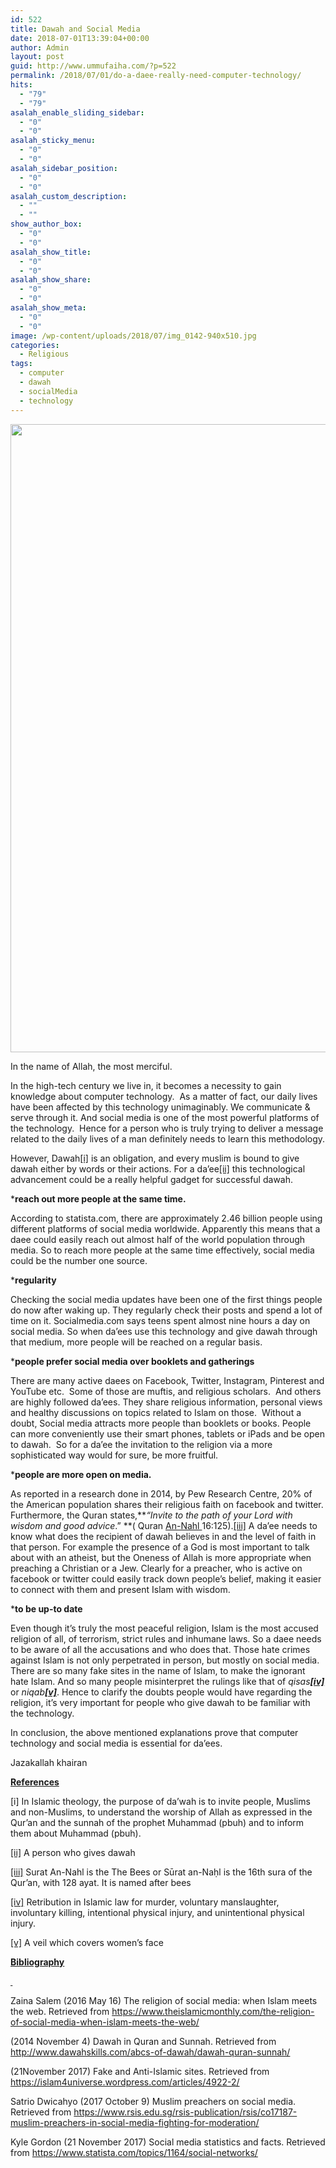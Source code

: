 ```yaml
---
id: 522
title: Dawah and Social Media
date: 2018-07-01T13:39:04+00:00
author: Admin
layout: post
guid: http://www.ummufaiha.com/?p=522
permalink: /2018/07/01/do-a-daee-really-need-computer-technology/
hits:
  - "79"
  - "79"
asalah_enable_sliding_sidebar:
  - "0"
  - "0"
asalah_sticky_menu:
  - "0"
  - "0"
asalah_sidebar_position:
  - "0"
  - "0"
asalah_custom_description:
  - ""
  - ""
show_author_box:
  - "0"
  - "0"
asalah_show_title:
  - "0"
  - "0"
asalah_show_share:
  - "0"
  - "0"
asalah_show_meta:
  - "0"
  - "0"
image: /wp-content/uploads/2018/07/img_0142-940x510.jpg
categories:
  - Religious
tags:
  - computer
  - dawah
  - socialMedia
  - technology
---
```

<img src="http://localhost/wordpress/wp-content/uploads/2018/07/img_0142.jpg" class="alignnone size-full wp-image-561" height="1005" width="1920" srcset="http://localhost/wordpress/wp-content/uploads/2018/07/img_0142.jpg 1920w, http://localhost/wordpress/wp-content/uploads/2018/07/img_0142-300x157.jpg 300w, http://localhost/wordpress/wp-content/uploads/2018/07/img_0142-1024x536.jpg 1024w, http://localhost/wordpress/wp-content/uploads/2018/07/img_0142-768x402.jpg 768w, http://localhost/wordpress/wp-content/uploads/2018/07/img_0142-1536x804.jpg 1536w, http://localhost/wordpress/wp-content/uploads/2018/07/img_0142-764x400.jpg 764w, http://localhost/wordpress/wp-content/uploads/2018/07/img_0142-455x238.jpg 455w, http://localhost/wordpress/wp-content/uploads/2018/07/img_0142-267x140.jpg 267w" sizes="(max-width: 1920px) 100vw, 1920px" />

In the name of Allah, the most merciful.

In the high-tech century we live in, it becomes a necessity to gain knowledge about computer technology.  As a matter of fact, our daily lives have been affected by this technology unimaginably. We communicate & serve through it. And social media is one of the most powerful platforms of the technology.  Hence for a person who is truly trying to deliver a message related to the daily lives of a man definitely needs to learn this methodology.

However, Dawah<a href="#_edn1" name="_ednref1">[i]</a> is an obligation, and every muslim is bound to give dawah either by words or their actions. For a da’ee<a href="#_edn2" name="_ednref2">[ii]</a> this technological advancement could be a really helpful gadget for successful dawah.

***reach out more people at the same time.**

According to statista.com, there are approximately 2.46 billion people using different platforms of social media worldwide. Apparently this means that a daee could easily reach out almost half of the world population through media. So to reach more people at the same time effectively, social media could be the number one source.

***regularity**

Checking the social media updates have been one of the first things people do now after waking up. They regularly check their posts and spend a lot of time on it. Socialmedia.com says teens spent almost nine hours a day on social media. So when da’ees use this technology and give dawah through that medium, more people will be reached on a regular basis.

***people prefer social media over booklets and gatherings**

There are many active daees on Facebook, Twitter, Instagram, Pinterest and YouTube etc.  Some of those are muftis, and religious scholars.  And others are highly followed da’ees. They share religious information, personal views and healthy discussions on topics related to Islam on those.  Without a doubt, Social media attracts more people than booklets or books. People can more conveniently use their smart phones, tablets or iPads and be open to dawah.  So for a da’ee the invitation to the religion via a more sophisticated way would for sure, be more fruitful.

***people are more open on media.** 

As reported in a research done in 2014, by Pew Research Centre, 20% of the American population shares their religious faith on facebook and twitter. Furthermore, the Quran states,**_“Invite to the path of your Lord with wisdom and good advice_.” **( Quran [An-Nahl ](http://www.learning-quran.com/quran-translations/german-translation/recitation-of-surat-an-nahl-2/)16:125).<a href="#_edn3" name="_ednref3">[iii]</a> A da’ee needs to know what does the recipient of dawah believes in and the level of faith in that person. For example the presence of a God is most important to talk about with an atheist, but the Oneness of Allah is more appropriate when preaching a Christian or a Jew. Clearly for a preacher, who is active on facebook or twitter could easily track down people’s belief, making it easier to connect with them and present Islam with wisdom.

***to be up-to date**

Even though it’s truly the most peaceful religion, Islam is the most accused religion of all, of terrorism, strict rules and inhumane laws. So a daee needs to be aware of all the accusations and who does that. Those hate crimes against Islam is not only perpetrated in person, but mostly on social media. There are so many fake sites in the name of Islam, to make the ignorant hate Islam. And so many people misinterpret the rulings like that of _qisas<a href="#_edn4" name="_ednref4"><strong>[iv]</strong></a>_ or _niqab<a href="#_edn5" name="_ednref5"><strong>[v]</strong></a>_. Hence to clarify the doubts people would have regarding the religion, it’s very important for people who give dawah to be familiar with the technology.

In conclusion, the above mentioned explanations prove that computer technology and social media is essential for da’ees.

Jazakallah khairan

**<u>References</u>**

[i] In Islamic theology, the purpose of da&#8217;wah is to invite people, Muslims and non-Muslims, to understand the worship of Allah as expressed in the Qur&#8217;an and the sunnah of the prophet Muhammad (pbuh) and to inform them about Muhammad (pbuh).

<a href="#_ednref2" name="_edn2">[ii]</a> A person who gives dawah

<a href="#_ednref3" name="_edn3">[iii]</a> Surat An-Nahl is the The Bees or Sūrat an-Naḥl is the 16th sura of the Qur&#8217;an, with 128 ayat. It is named after bees

<a href="#_ednref4" name="_edn4">[iv]</a> Retribution in Islamic law for murder, voluntary manslaughter, involuntary killing, intentional physical injury, and unintentional physical injury.

<a href="#_ednref5" name="_edn5">[v]</a> A veil which covers women’s face

**<u>Bibliography</u>**

**<u> </u>**

Zaina Salem (2016 May 16) The religion of social media: when Islam meets the web. Retrieved from <https://www.theislamicmonthly.com/the-religion-of-social-media-when-islam-meets-the-web/>

(2014 November 4) Dawah in Quran and Sunnah. Retrieved from  <http://www.dawahskills.com/abcs-of-dawah/dawah-quran-sunnah/>

(21November 2017) Fake and Anti-Islamic sites. Retrieved from <https://islam4universe.wordpress.com/articles/4922-2/>

Satrio Dwicahyo (2017 October 9) Muslim preachers on social media. Retrieved from <https://www.rsis.edu.sg/rsis-publication/rsis/co17187-muslim-preachers-in-social-media-fighting-for-moderation/>

Kyle Gordon (21 November 2017) Social media statistics and facts. Retrieved from <https://www.statista.com/topics/1164/social-networks/>